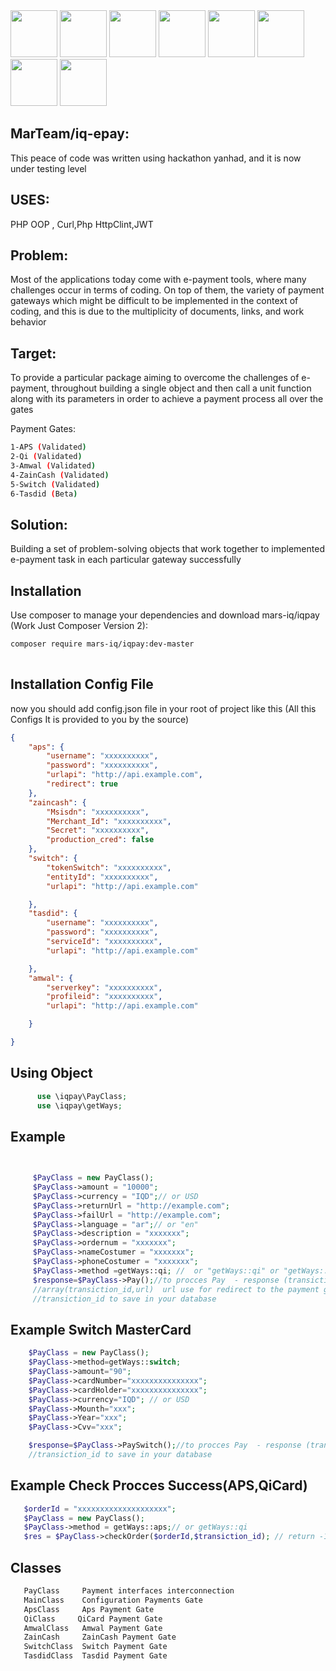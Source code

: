
<div>
    <img src="https://mohammedakeel.online/logos/mars.png" width="75">
    <img src="https://mohammedakeel.online/logos/yanhad.png" width="75">
    <img src="https://mohammedakeel.online/logos/station.jpg" width="75">
    <img src="https://mohammedakeel.online/logos/qi.png" width="75">
    <img src="https://mohammedakeel.online/logos/amwal.jpg" width="75">
    <img src="https://mohammedakeel.online/logos/zaincash.png" width="75">
    <img src="https://mohammedakeel.online/logos/aps.png" width="75">
    <img src="https://mohammedakeel.online/logos/switch.jpg" width="75">
</div>

MarTeam/iq-epay:
-----
This peace of code was written using hackathon yanhad, and it is now under testing level


USES:
----
PHP OOP , Curl,Php HttpClint,JWT


Problem:
------
Most of the applications today come with e-payment tools, where many challenges occur in terms of coding. On top of them, the variety of payment gateways which might be difficult to be implemented in the context of coding, and this is due to the multiplicity of documents, links, and work behavior

Target:
-----
To provide a particular package aiming to overcome the challenges of e-payment, throughout building a single object and then call a unit function along with its parameters in order to achieve a payment process all over the gates

Payment Gates:
```bash
1-APS (Validated)
2-Qi (Validated)
3-Amwal (Validated)
4-ZainCash (Validated)
5-Switch (Validated)
6-Tasdid (Beta)
```
Solution:
------
Building a set of problem-solving objects that work together to implemented e-payment task in each particular gateway successfully

Installation
------------

Use composer to manage your dependencies and download mars-iq/iqpay (Work Just Composer Version 2):

```bash
composer require mars-iq/iqpay:dev-master 
    
```
Installation Config File
-------------
now you should add config.json file in your root of project like this (All this Configs It is provided to you by the source)
```json
{
    "aps": {
        "username": "xxxxxxxxxx",
        "password": "xxxxxxxxxx",
        "urlapi": "http://api.example.com",
        "redirect": true
    },
    "zaincash": {
        "Msisdn": "xxxxxxxxxx",
        "Merchant_Id": "xxxxxxxxxx",
        "Secret": "xxxxxxxxxx",
        "production_cred": false
    },
    "switch": {
        "tokenSwitch": "xxxxxxxxxx",
        "entityId": "xxxxxxxxxx",
        "urlapi": "http://api.example.com"

    },
    "tasdid": {
        "username": "xxxxxxxxxx",
        "password": "xxxxxxxxxx",
        "serviceId": "xxxxxxxxxx",
        "urlapi": "http://api.example.com"

    },
    "amwal": {
        "serverkey": "xxxxxxxxxx",
        "profileid": "xxxxxxxxxx",
        "urlapi": "http://api.example.com"

    }

}

```


Using Object
----------
```php
      use \iqpay\PayClass;
      use \iqpay\getWays;
 ```
Example
---------
```php

  
     $PayClass = new PayClass();
     $PayClass->amount = "10000";
     $PayClass->currency = "IQD";// or USD
     $PayClass->returnUrl = "http://example.com";
     $PayClass->failUrl = "http://example.com";
     $PayClass->language = "ar";// or "en"
     $PayClass->description = "xxxxxxx";
     $PayClass->ordernum = "xxxxxxx";
     $PayClass->nameCostumer = "xxxxxxx";
     $PayClass->phoneCostumer = "xxxxxxx";
     $PayClass->method =getWays::qi; //  or "getWays::qi" or "getWays::zaincash" or "getWays::aps"   or "getWays::amwal"
     $response=$PayClass->Pay();//to procces Pay  - response (transiction_id,url) status=>1 is succes or status=> 0 if have erorr and response=>xxxx
     //array(transiction_id,url)  url use for redirect to the payment getway examlpe: header('location: http://paygate.com')
     //transiction_id to save in your database
```
Example Switch MasterCard
---------
```php
    $PayClass = new PayClass();
    $PayClass->method=getWays::switch;
    $PayClass->amount="90";
    $PayClass->cardNumber="xxxxxxxxxxxxxxx";
    $PayClass->cardHolder="xxxxxxxxxxxxxxx";
    $PayClass->currency="IQD"; // or USD
    $PayClass->Mounth="xxx";
    $PayClass->Year="xxx";
    $PayClass->Cvv="xxx";

    $response=$PayClass->PaySwitch();//to procces Pay  - response (transiction_id) and status=>1 success or status=>0 if have erorr
    //transiction_id to save in your database
```
Example Check Procces Success(APS,QiCard)
---------
```php
   $orderId = "xxxxxxxxxxxxxxxxxxxx";
   $PayClass = new PayClass();
   $PayClass->method = getWays::aps;// or getWays::qi
   $res = $PayClass->checkOrder($orderId,$transiction_id); // return -1 not supported  or 'status'=> 1 succes or 'status'=> 2 error and response
```

Classes
-----
```bash
   PayClass     Payment interfaces interconnection 
   MainClass    Configuration Payments Gate	 
   ApsClass     Aps Payment Gate 
   QiClass     QiCard Payment Gate 
   AmwalClass 	Amwal Payment Gate	
   ZainCash	    ZainCash Payment Gate		
   SwitchClass	Switch Payment Gate	
   TasdidClass	Tasdid Payment Gate		
  ```
  


